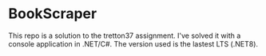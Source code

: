 # BookScraper
This repo is a solution to the tretton37 assignment.
I've solved it with a console application in .NET/C#. The version used is the lastest LTS (.NET8).